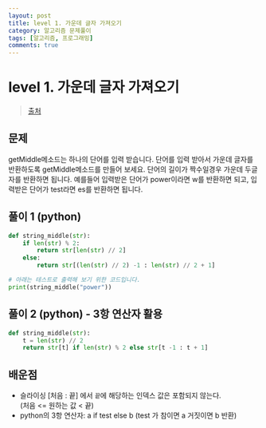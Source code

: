 ```yaml
---
layout: post
title: level 1. 가운데 글자 가져오기
category: 알고리즘 문제풀이
tags: [알고리즘, 프로그래밍]
comments: true
---
```

# level 1. 가운데 글자 가져오기
> [출처](http://tryhelloworld.co.kr/challenge_codes/83)

## 문제
getMiddle메소드는 하나의 단어를 입력 받습니다. 단어를 입력 받아서 가운데 글자를 반환하도록 getMiddle메소드를 만들어 보세요. 단어의 길이가 짝수일경우 가운데 두글자를 반환하면 됩니다.
예를들어 입력받은 단어가 power이라면 w를 반환하면 되고, 입력받은 단어가 test라면 es를 반환하면 됩니다.

## 풀이 1 (python)  
```python
def string_middle(str):
    if len(str) % 2:
        return str[len(str) // 2]
    else:
        return str[(len(str) // 2) -1 : len(str) // 2 + 1]

# 아래는 테스트로 출력해 보기 위한 코드입니다.
print(string_middle("power"))
```
## 풀이 2 (python) - 3항 연산자 활용
```python
def string_middle(str):
    t = len(str) // 2
    return str[t] if len(str) % 2 else str[t -1 : t + 1]
```


## 배운점
- 슬라이싱 [처음 : 끝] 에서 `끝`에 해당하는 인덱스 값은 포함되지 않는다.   
  (처음 <= 원하는 값 < 끝)
- python의 3항 연산자: a if test else b (test 가 참이면 a 거짓이면 b 반환)

